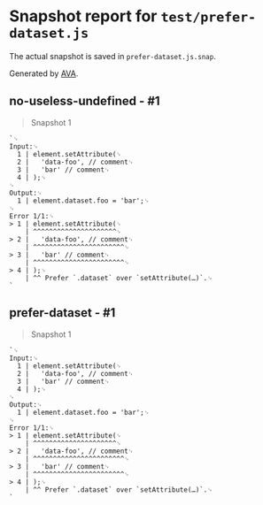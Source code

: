 # Snapshot report for `test/prefer-dataset.js`

The actual snapshot is saved in `prefer-dataset.js.snap`.

Generated by [AVA](https://avajs.dev).

## no-useless-undefined - #1

> Snapshot 1

    `␊
    Input:␊
      1 | element.setAttribute(␊
      2 | 	'data-foo', // comment␊
      3 | 	'bar' // comment␊
      4 | );␊
    ␊
    Output:␊
      1 | element.dataset.foo = 'bar';␊
    ␊
    Error 1/1:␊
    > 1 | element.setAttribute(␊
        | ^^^^^^^^^^^^^^^^^^^^^␊
    > 2 | 	'data-foo', // comment␊
        | ^^^^^^^^^^^^^^^^^^^^^^^␊
    > 3 | 	'bar' // comment␊
        | ^^^^^^^^^^^^^^^^^^^^^^^␊
    > 4 | );␊
        | ^^ Prefer `.dataset` over `setAttribute(…)`.␊
    `

## prefer-dataset - #1

> Snapshot 1

    `␊
    Input:␊
      1 | element.setAttribute(␊
      2 | 	'data-foo', // comment␊
      3 | 	'bar' // comment␊
      4 | );␊
    ␊
    Output:␊
      1 | element.dataset.foo = 'bar';␊
    ␊
    Error 1/1:␊
    > 1 | element.setAttribute(␊
        | ^^^^^^^^^^^^^^^^^^^^^␊
    > 2 | 	'data-foo', // comment␊
        | ^^^^^^^^^^^^^^^^^^^^^^^␊
    > 3 | 	'bar' // comment␊
        | ^^^^^^^^^^^^^^^^^^^^^^^␊
    > 4 | );␊
        | ^^ Prefer `.dataset` over `setAttribute(…)`.␊
    `
